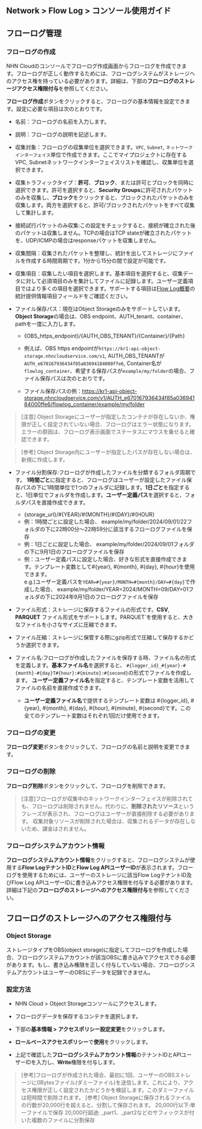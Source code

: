 ## Network > Flow Log > コンソール使用ガイド

## フローログ管理
### フローログの作成
NHN Cloudのコンソールでフローログ作成画面からフローログを作成できます。フローログが正しく動作するためには、フローログシステムがストレージへのアクセス権を持っている必要があります。詳細は、下部の**フローログのストレージアクセス権限付与**を参照してください。


**フローログ作成**ボタンをクリックすると、フローログの基本情報を設定できます。設定に必要な項目は次のとおりです。


* 名前：フローログの名前を入力します。
* 説明：フローログの説明を記述します。
* 収集対象：フローログの収集単位を選択できます。`VPC`, `Subnet`, `ネットワークインターフェイス`単位で作成できます。ここでマイプロジェクトに存在するVPC, Subnetネットワークインターフェイスリストを確認し、収集単位を選択できます。
* 収集トラフィックタイプ：**許可**、**ブロック**、または許可とブロックを同時に選択できます。許可を選択すると、**Security Groups**に許可されたパケットのみを収集し、**ブロック**をクリックすると、ブロックされたパケットのみを収集します。両方を選択すると、許可/ブロックされたパケットをすべて収集して集計します。

* 接続試行パケットのみ収集:この設定をチェックすると、接続が確立された後のパケットは収集しません。TCPの場合はTCP stateが確立されたパケットを、UDP/ICMPの場合はresponseパケットを収集しません。
* 収集間隔：収集されたパケットを整理し、統計を出してストレージにファイルを作成する時間周期です。1分から15分の間で設定が可能です。
* 収集項目：収集したい項目を選択します。基本項目を選択すると、収集データに対して必須項目のみを集計してファイルに記録します。ユーザー定義項目ではより多くの項目を選択できます。サポートする項目は[Flow Log概要](/Network/Flow%20Log/ko/overview/)の統計提供情報項目フィールドをご確認ください。

* ファイル保存パス：現在はObject Storageのみをサポートしています。**Object Storage**の場合は、OBS endpoint、AUTH_tenant、container、pathを一度に入力します。
    * {OBS_https_endpoint}/{AUTH_OBS_TENANT}/{Container}/{Path}
    * 例えば、OBS https endpointが`https://kr1-api-object-storage.nhncloudservice.com/v1`, AUTH_OBS_TENANTが`AUTH_e670167936434f85a03694184000ffe6`, Container名が`flowlog_container`、希望する保存パスが`example/my/folder`の場合、ファイル保存パスは次のとおりです。

    * ファイル保存パスの例：https://kr1-api-object-storage.nhncloudservice.com/v1/AUTH_e670167936434f85a03694184000ffe6/flowlog_container/example/my/folder


> [注意] Object Storageにユーザーが指定したコンテナが存在しないか、権限が正しく設定されていない場合、フローログはエラー状態になります。エラーの原因は、フローログ表示画面でステータスにマウスを乗せると確認できます。

 
> [参考] Object Storage内にユーザーが指定したパスが存在しない場合は、新規に作成します。


* ファイル分割保存:フローログが作成したファイルを分類するフォルダ周期です。 **1時間ごと**に指定すると、フローログはユーザーが設定したファイル保存パスの下に1時間単位で1つのフォルダに記録します。**1日ごと**を指定すると、1日単位でフォルダを作成します。**ユーザー定義パス**を選択すると、フォルダパスを直接作成できます。

    * {storage_url}/#{YEAR}/#{MONTH}/#{DAY}/#{HOUR}
    * 例：1時間ごとに設定した場合、 example/my/folder/2024/09/01/22フォルダの下に22時00分～22時59分に該当するフローログファイルを保存
    * 例：1日ごとに設定した場合、 example/my/folder/2024/09/01フォルダの下に9月1日のフローログファイルを保存
    * 例：ユーザー定義パスに設定した場合、好きな形式を直接作成できます。テンプレート変数として#{year}, #{month}, #{day}, #{hour}を使用できます。 <br> e.g.)ユーザー定義パスを`YEAR=#{year}/MONTH=#{month}/DAY=#{day}`で作成した場合、 example/my/folder/YEAR=2024/MONTH=09/DAY=01フォルダの下に2024年9月1日のフローログファイルを保存
    
    

* ファイル形式：ストレージに保存するファイルの形式です。**CSV**, **PARQUET** ファイル形式をサポートします。PARQUET`を使用すると、大きなファイルを小さなサイズに圧縮できます。

* ファイル圧縮：ストレージに保管する際にgzip形式で圧縮して保存するかどうか選択できます。

* ファイル名:フローログが作成したファイルを保存する時、ファイル名の形式を定義します。**基本ファイル名**を選択すると、 `#{logger_id}_#{year}-#{month}-#{day}T#{hour}:#{minute}:#{second}`の形式でファイルを作成します。 **ユーザー定義ファイル名**を指定すると、テンプレート変数を活用してファイルの名前を直接作成できます。

   * **ユーザー定義ファイル名**で提供するテンプレート変数は #{logger_id}, #{year}, #{month}, #{day}, #{hour}, #{minute}, #{second}です。この全てのテンプレート変数はそれぞれ1回だけ使用できます。



### フローログの変更
**フローログ変更**ボタンをクリックして、フローログの名前と説明を変更できます。

### フローログの削除
**フローログ削除**ボタンをクリックして、フローログを削除できます。

> [注意]フローログが収集中のネットワークインターフェイスが削除されても、フローログは削除されません。代わりに、**削除されたリソース**というフレーズが表示され、フローログはユーザーが直接削除する必要があります。
> 収集対象リソースが削除された場合は、収集されるデータが存在しないため、課金はされません。

### フローログシステムアカウント情報
**フローログシステムアカウント情報**をクリックすると、フローログシステムが使用する**Flow LogテナントID**と**Flow Log APIユーザーID**が表示されます。フローログを使用するためには、ユーザーのストレージに該当Flow LogテナントID及びFlow Log APIユーザーIDに書き込みアクセス権限を付与する必要があります。詳細は下記の**フローログのストレージへのアクセス権限付与**を参照してください。




## フローログのストレージへのアクセス権限付与
### Object Storage
ストレージタイプをOBS(object storage)に指定してフローログを作成した場合、フローログシステムアカウントが該当OBSに書き込みでアクセスできる必要があります。もし、書き込み権限を正しく付与していない場合、フローログシステムアカウントはユーザーのOBSにデータを記録できません。


### 設定方法

* NHN Cloud > Object Storageコンソールにアクセスします。

* フローログデータを保存するコンテナを選択します。
* 下部の**基本情報 > アクセスポリシー設定変更**をクリックします。

* **ロールベースアクセスポリシー**で**使用**をクリックします。
* 上記で確認した**フローログシステムアカウント情報**のテナントIDとAPIユーザーIDを入力し、**Write**権限を付与します。

> [参考]フローログが作成された場合、最初に1回、ユーザーのOBSストレージに0Bytesファイル(ダミーファイル)を送信します。これにより、アクセス権限が正しく設定されたかどうかを検証します。このダミーファイルは短時間で削除されます。
> [参考] Object Storageに保存されるファイルの行数が20,000行を超えると、分割して保存されます。
> 20,000行以下:単一ファイルで保存 
> 20,000行超過: _part1、_part2などのサフィックスが付いた複数のファイルに分割保存
